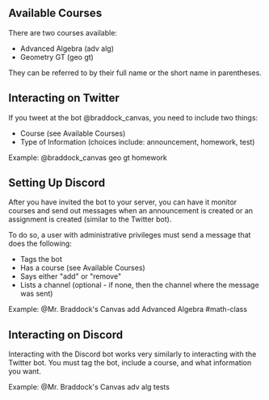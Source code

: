 ## Available Courses

There are two courses available:

* Advanced Algebra (adv alg)
* Geometry GT (geo gt)

They can be referred to by their full name or the short name in parentheses.

## Interacting on Twitter

If you tweet at the bot @braddock_canvas, you need to include two things:

* Course (see Available Courses)
* Type of Information (choices include: announcement, homework, test)

Example: @braddock_canvas geo gt homework

## Setting Up Discord

After you have invited the bot to your server, you can have it monitor courses and send out messages when an announcement is created or an assignment is created (similar to the Twitter bot).

To do so, a user with administrative privileges must send a message that does the following:

* Tags the bot
* Has a course (see Available Courses)
* Says either "add" or "remove"
* Lists a channel (optional - if none, then the channel where the message was sent)

Example: @Mr. Braddock's Canvas add Advanced Algebra #math-class

## Interacting on Discord

Interacting with the Discord bot works very similarly to interacting with the Twitter bot. You must tag the bot, include a course, and what information you want.

Example: @Mr. Braddock's Canvas adv alg tests